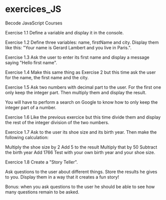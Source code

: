 # exercices_JS
Becode JavaScript Courses

Exercise 1.1
Define a variable and display it in the console.

Exercise 1.2
Define three variables: name, firstName and city. Display them like this: "Your name is Gerard Lambert and you live in Paris.".

Exercise 1.3
Ask the user to enter its first name and display a message saying "Hello first name".

Exercise 1.4
Make this same thing as Exercise 2 but this time ask the user for the name, the first name and the city.

Exercise 1.5
Ask two numbers with decimal part to the user. For the first one only keep the integer part. Then multiply them and display the result.

You will have to perform a search on Google to know how to only keep the integer part of a number.

Exercise 1.6
Like the previous exercice but this time divide them and display the rest of the integer division of the two numbers.

Exercice 1.7
Ask to the user its shoe size and its birth year. Then make the following calculation:

Multiply the shoe size by 2
Add 5 to the result
Multiply that by 50
Subtract the birth year
Add 1766
Test with your own birth year and your shoe size.

Exercice 1.8
Create a "Story Teller".

Ask questions to the user about different things. Store the results he gives to you. Display them in a way that it creates a fun story!

Bonus: when you ask questions to the user he should be able to see how many questions remain to be asked.
